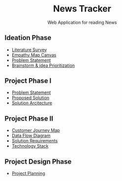 <p align="center" style="margin-bottom: 0px !important;">
</p>
<h1 align="center" style="margin-top: 0px;">News Tracker</h1>

<p align="center" >Web Application for reading News</p>

## Ideation Phase

* [Literature Survey](https://github.com/IBM-EPBL/IBM-Project-13695-1659526213/blob/main/PROJECT%20DESIGN%20%26%20PLANNING/IDEATION%20PHASE/Literature%20Survey.pdf)
* [Empathy Map Canvas](https://github.com/IBM-EPBL/IBM-Project-13695-1659526213/blob/main/PROJECT%20DESIGN%20%26%20PLANNING/IDEATION%20PHASE/Empathy%20Map.pdf)
* [Problem Statement](https://github.com/IBM-EPBL/IBM-Project-13695-1659526213/blob/main/PROJECT%20DESIGN%20%26%20PLANNING/IDEATION%20PHASE/Problem%20Statement.pdf)
* [Brainstorm & idea Prioritization](https://github.com/IBM-EPBL/IBM-Project-13695-1659526213/blob/main/PROJECT%20DESIGN%20%26%20PLANNING/IDEATION%20PHASE/BrainStorm_News%20Tracker%20Application.pdf)

## Project Phase I

* [Problem Statement](https://github.com/IBM-EPBL/IBM-Project-13695-1659526213/blob/main/PROJECT%20DESIGN%20%26%20PLANNING/PROJECT%20DESIGN%20PHASE%201/PROBLEM%20SOLUTION%20FIT.pdf)
* [Proposed Solution](https://github.com/IBM-EPBL/IBM-Project-13695-1659526213/blob/main/PROJECT%20DESIGN%20%26%20PLANNING/PROJECT%20DESIGN%20PHASE%201/PROPOSED%20SOLUTION.pdf)
* [Solution Arcitecture](https://github.com/IBM-EPBL/IBM-Project-13695-1659526213/blob/main/PROJECT%20DESIGN%20%26%20PLANNING/PROJECT%20DESIGN%20PHASE%201/SOLUTION%20ARCHITECTURE.pdf)


## Project Phase II

* [Customer Journey Map](https://github.com/IBM-EPBL/IBM-Project-13695-1659526213/blob/main/PROJECT%20DESIGN%20%26%20PLANNING/PROJECT%20DESIGN%20PHASE%202/CUSTOMER%20JOURNEY%20MAP.pdf)
* [Data Flow Diagram](https://github.com/IBM-EPBL/IBM-Project-13695-1659526213/blob/main/PROJECT%20DESIGN%20%26%20PLANNING/PROJECT%20DESIGN%20PHASE%202/DATA%20FLOW%20DIAGRAM.pdf)
* [Solution Requirements](https://github.com/IBM-EPBL/IBM-Project-13695-1659526213/blob/main/PROJECT%20DESIGN%20%26%20PLANNING/PROJECT%20DESIGN%20PHASE%202/SOLUTION%20REQUIREMENTS.pdf)
* [Technology Stack](https://github.com/IBM-EPBL/IBM-Project-13695-1659526213/blob/main/PROJECT%20DESIGN%20%26%20PLANNING/PROJECT%20DESIGN%20PHASE%202/TECHNOLOGY%20STACK.pdf)

## Project Design Phase

* [Project Planning](https://github.com/IBM-EPBL/IBM-Project-13695-1659526213/tree/main/PROJECT%20DESIGN%20%26%20PLANNING/PROJECT%20PLANNING%20PHASE)
